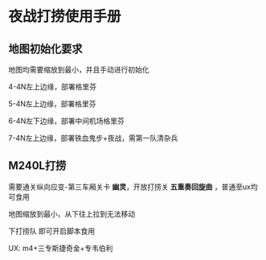 <!-- markdownlint-disable MD033 MD041 -->

# 夜战打捞使用手册

## 地图初始化要求

地图均需要缩放到最小，并且手动进行初始化

4-4N左上边缘，部署格里芬

5-4N左上边缘，部署格里芬

6-4N左下边缘，部署中间机场格里芬

7-4N左上边缘，部署铁血鬼步+夜战，需第一队清杂兵

## M240L打捞

需要通关纵向应变-第三车厢关卡  **幽灵**，开放打捞关   **五重奏回旋曲**  ，普通至ux均可食用

地图缩放到最小，从下往上拉到无法移动

下打捞队 即可开启脚本食用

UX: m4+三专斯捷奇金+专韦伯利

